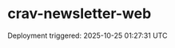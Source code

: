 # crav-newsletter-web

Deployment triggered: 2025-10-25 01:27:31 UTC


<!-- Preview Deployment Trigger: 2025-10-25 02:09:06 -->
